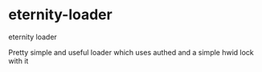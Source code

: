 # eternity-loader
eternity loader

Pretty simple and useful loader which uses authed and a simple hwid lock with it
